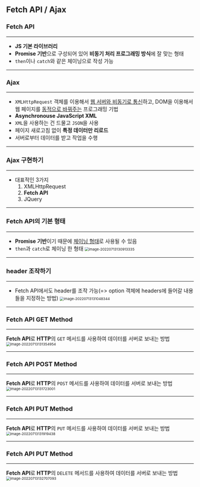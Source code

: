 ## Fetch API / Ajax

### Fetch API

---

- **JS 기본 라이브러리**
- **Promise 기반**으로 구성되어 있어 **비동기 처리 프로그래밍 방식**에 잘 맞는 형태
- `then`이나 `catch`와 같은 체이닝으로 작성 가능

---

### Ajax

---

- `XMLHttpRequest` 객체를 이용해서 <u>웹 서버와 비동기로 통신</u>하고, DOM을 이용해서 웹 페이지를 <u>동적으로 바꿔주는</u> 프로그래밍 기법
- **Asynchronouse JavaScript XML**
- `XML`을 사용하는 건 드물고 `JSON`을 사용
- 페이지 새로고침 없이 **특정 데이터만 리로드**
- 서버로부터 데이터를 받고 작업을 수행

---

### Ajax 구현하기

---

- 대표적인 3가지
  1. XMLHttpRequest
  2. **Fetch API**
  3. JQuery

---

### Fetch API의 기본 형태

---

- **Promise 기반**이기 때문에 <u>체이닝 형태</u>로 사용될 수 있음
- `then`과 `catch`로 체이닝 한 형태
  <img src="C:\Users\user\AppData\Roaming\Typora\typora-user-images\image-20220713130913335.png" alt="image-20220713130913335" style="zoom:67%;" />

---

### header 조작하기

---

- Fetch API에서도 header를 조작 가능(=> option 객체에 headers에 들어갈 내용들을 지정하는 방법)
  <img src="C:\Users\user\AppData\Roaming\Typora\typora-user-images\image-20220713131048344.png" alt="image-20220713131048344" style="zoom:67%;" />

---

### Fetch API GET Method

---

**Fetch API**로 **HTTP**의 `GET` 메서드를 사용하여 데이터를 서버로 보내는 방법
<img src="C:\Users\user\AppData\Roaming\Typora\typora-user-images\image-20220713131354954.png" alt="image-20220713131354954" style="zoom: 67%;" />

---

### Fetch API POST Method

---

**Fetch API**로 **HTTP**의 `POST` 메서드를 사용하여 데이터를 서버로 보내는 방법
<img src="C:\Users\user\AppData\Roaming\Typora\typora-user-images\image-20220713131723001.png" alt="image-20220713131723001" style="zoom:67%;" />

---

### Fetch API PUT Method

---

**Fetch API**로 **HTTP**의 `PUT` 메서드를 사용하여 데이터를 서버로 보내는 방법
<img src="C:\Users\user\AppData\Roaming\Typora\typora-user-images\image-20220713131919438.png" alt="image-20220713131919438" style="zoom:67%;" />

---

### Fetch API PUT Method

---

**Fetch API**로 **HTTP**의 `DELETE` 메서드를 사용하여 데이터를 서버로 보내는 방법
<img src="C:\Users\user\AppData\Roaming\Typora\typora-user-images\image-20220713132707093.png" alt="image-20220713132707093" style="zoom:67%;" />